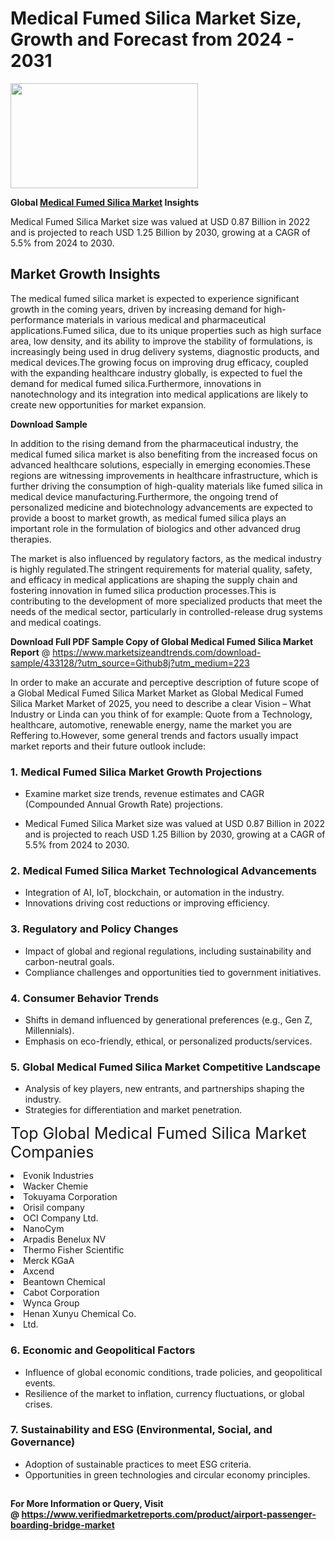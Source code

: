 <H1>Medical Fumed Silica Market Size, Growth and Forecast from 2024 - 2031</H1><img class="aligncenter size-medium wp-image-584254" src="https://thirdeyenews.in/wp-content/uploads/2024/09/Global-Market-Research-300x168.jpeg" alt="" width="300" height="168" /><p><strong>Global&nbsp;<a href="https://www.marketsizeandtrends.com/download-sample/433128/?utm_source=Github8j?utm_medium=223">Medical Fumed Silica Market</a> Insights</strong></p><p>Medical Fumed Silica Market size was valued at USD 0.87 Billion in 2022 and is projected to reach USD 1.25 Billion by 2030, growing at a CAGR of 5.5% from 2024 to 2030.</p><p><h2>Market Growth Insights</h2> <p>The medical fumed silica market is expected to experience significant growth in the coming years, driven by increasing demand for high-performance materials in various medical and pharmaceutical applications.Fumed silica, due to its unique properties such as high surface area, low density, and its ability to improve the stability of formulations, is increasingly being used in drug delivery systems, diagnostic products, and medical devices.The growing focus on improving drug efficacy, coupled with the expanding healthcare industry globally, is expected to fuel the demand for medical fumed silica.Furthermore, innovations in nanotechnology and its integration into medical applications are likely to create new opportunities for market expansion.</p> <p><strong>Download Sample</strong></p> <p>In addition to the rising demand from the pharmaceutical industry, the medical fumed silica market is also benefiting from the increased focus on advanced healthcare solutions, especially in emerging economies.These regions are witnessing improvements in healthcare infrastructure, which is further driving the consumption of high-quality materials like fumed silica in medical device manufacturing.Furthermore, the ongoing trend of personalized medicine and biotechnology advancements are expected to provide a boost to market growth, as medical fumed silica plays an important role in the formulation of biologics and other advanced drug therapies.</p> <p>The market is also influenced by regulatory factors, as the medical industry is highly regulated.The stringent requirements for material quality, safety, and efficacy in medical applications are shaping the supply chain and fostering innovation in fumed silica production processes.This is contributing to the development of more specialized products that meet the needs of the medical sector, particularly in controlled-release drug systems and medical coatings.</p> <p><span class=""><strong>Download Full PDF Sample Copy of Global Medical Fumed Silica Market Report</strong> @ <a href="https://www.marketsizeandtrends.com/download-sample/433128/?utm_source=Github8j?utm_medium=223" target="_blank">https://www.marketsizeandtrends.com/download-sample/433128/?utm_source=Github8j?utm_medium=223</a></span></p><p>In order to make an accurate and perceptive description of future scope of a Global&nbsp;Medical Fumed Silica Market Market as Global&nbsp;Medical Fumed Silica Market Market of 2025, you need to describe a clear Vision &ndash; What Industry or Linda can you think of for example: Quote from a Technology, healthcare, automotive, renewable energy, name the market you are Reffering to.However, some general trends and factors usually impact market reports and their future outlook include:</p><h3>1.&nbsp;<strong>Medical Fumed Silica Market Growth Projections</strong></h3><ul><li>Examine market size trends, revenue estimates and CAGR (Compounded Annual Growth Rate) projections.</li><li><p>Medical Fumed Silica Market size was valued at USD 0.87 Billion in 2022 and is projected to reach USD 1.25 Billion by 2030, growing at a CAGR of 5.5% from 2024 to 2030.</p></li></ul><h3>2.&nbsp;<strong>Medical Fumed Silica Market Technological Advancements</strong></h3><ul><li>Integration of AI, IoT, blockchain, or automation in the industry.</li><li>Innovations driving cost reductions or improving efficiency.</li></ul><h3>3.&nbsp;<strong>Regulatory and Policy Changes</strong></h3><ul><li>Impact of global and regional regulations, including sustainability and carbon-neutral goals.</li><li>Compliance challenges and opportunities tied to government initiatives.</li></ul><h3>4.&nbsp;<strong>Consumer Behavior Trends</strong></h3><ul><li>Shifts in demand influenced by generational preferences (e.g., Gen Z, Millennials).</li><li>Emphasis on eco-friendly, ethical, or personalized products/services.</li></ul><h3>5.&nbsp;<strong>Global Medical Fumed Silica Market Competitive Landscape</strong></h3><ul><li>Analysis of key players, new entrants, and partnerships shaping the industry.</li><li>Strategies for differentiation and market penetration.</li></ul><p data-pm-slice="1 1 []"><span style="color: inherit; font-family: inherit; font-size: 25px;">Top Global Medical Fumed Silica Market Companies</span></p><div class="" data-test-id=""><p><li>Evonik Industries</li><li> Wacker Chemie</li><li> Tokuyama Corporation</li><li> Orisil company</li><li> OCI Company Ltd.</li><li> NanoCym</li><li> Arpadis Benelux NV</li><li> Thermo Fisher Scientific</li><li> Merck KGaA</li><li> Axcend</li><li> Beantown Chemical</li><li> Cabot Corporation</li><li> Wynca Group</li><li> Henan Xunyu Chemical Co.</li><li>Ltd.</li></p></div><h3>6.&nbsp;<strong>Economic and Geopolitical Factors</strong></h3><ul><li>Influence of global economic conditions, trade policies, and geopolitical events.</li><li>Resilience of the market to inflation, currency fluctuations, or global crises.</li></ul><h3>7.&nbsp;<strong>Sustainability and ESG (Environmental, Social, and Governance)</strong></h3><ul><li>Adoption of sustainable practices to meet ESG criteria.</li><li>Opportunities in green technologies and circular economy principles.</li></ul><h2><strong style="font-size: 14px;">For More Information or Query, Visit @&nbsp;</strong><a style="background-color: #ffffff; font-size: 14px;" href="https://www.marketsizeandtrends.com/report/medical-fumed-silica-market/" target="_blank">https://www.verifiedmarketreports.com/product/airport-passenger-boarding-bridge-market</a></h2>